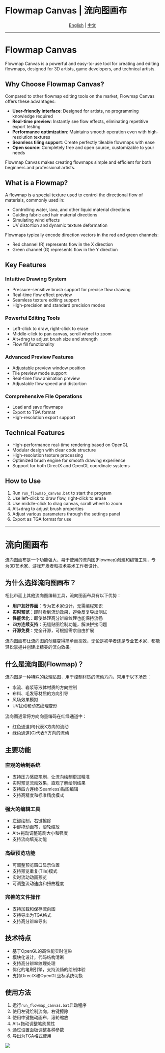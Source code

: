 # Flowmap Canvas | 流向图画布

<div align="center">
  <a href="#english" id="en-btn">English</a> | 
  <a href="#中文" id="zh-btn">中文</a>
</div>

---

<div id="english">

# Flowmap Canvas

Flowmap Canvas is a powerful and easy-to-use tool for creating and editing flowmaps, designed for 3D artists, game developers, and technical artists.

## Why Choose Flowmap Canvas?

Compared to other flowmap editing tools on the market, Flowmap Canvas offers these advantages:

- **User-friendly interface**: Designed for artists, no programming knowledge required
- **Real-time preview**: Instantly see flow effects, eliminating repetitive export testing
- **Performance optimization**: Maintains smooth operation even with high-resolution textures
- **Seamless tiling support**: Create perfectly tileable flowmaps with ease
- **Open source**: Completely free and open source, customizable to your needs

Flowmap Canvas makes creating flowmaps simple and efficient for both beginners and professional artists.

## What is a Flowmap?

A flowmap is a special texture used to control the directional flow of materials, commonly used in:
- Controlling water, lava, and other liquid material directions
- Guiding fabric and hair material directions
- Simulating wind effects
- UV distortion and dynamic texture deformation

Flowmaps typically encode direction vectors in the red and green channels:
- Red channel (R) represents flow in the X direction
- Green channel (G) represents flow in the Y direction

## Key Features

### Intuitive Drawing System
- Pressure-sensitive brush support for precise flow drawing
- Real-time flow effect preview
- Seamless texture editing support
- High-precision and standard precision modes

### Powerful Editing Tools
- Left-click to draw, right-click to erase
- Middle-click to pan canvas, scroll wheel to zoom
- Alt+drag to adjust brush size and strength
- Flow fill functionality

### Advanced Preview Features
- Adjustable preview window position
- Tile preview mode support
- Real-time flow animation preview
- Adjustable flow speed and distortion

### Comprehensive File Operations
- Load and save flowmaps
- Export to TGA format
- High-resolution export support

## Technical Features

- High-performance real-time rendering based on OpenGL
- Modular design with clear code structure
- High-resolution texture processing
- Optimized brush engine for smooth drawing experience
- Support for both DirectX and OpenGL coordinate systems

## How to Use

1. Run `run_flowmap_canvas.bat` to start the program
2. Use left-click to draw flow, right-click to erase
3. Use middle-click to drag canvas, scroll wheel to zoom
4. Alt+drag to adjust brush properties
5. Adjust various parameters through the settings panel
6. Export as TGA format for use

</div>

---

<div id="中文">

# 流向图画布

流向图画布是一个功能强大、易于使用的流向图(Flowmap)创建和编辑工具，专为3D艺术家、游戏开发者和技术美术工作者设计。

## 为什么选择流向图画布？

相比市面上其他流向图编辑工具，流向图画布具有以下优势：

- **用户友好界面**：专为艺术家设计，无需编程知识
- **实时预览**：即时看到流动效果，避免反复导出测试
- **性能优化**：即使处理高分辨率纹理也能保持流畅
- **四方连续支持**：无缝贴图绘制功能，解决拼接问题
- **开源免费**：完全开源，可根据需求自由扩展

流向图画布让流向图的创建变得简单而高效，无论是初学者还是专业艺术家，都能轻松掌握并创建出精美的流向效果。

## 什么是流向图(Flowmap)？

流向图是一种特殊的纹理贴图，用于控制材质的流动方向，常用于以下场景：
- 水流、岩浆等液体材质的方向控制
- 布料、毛发等材质的方向引导
- 风场效果模拟
- UV扰动和动态纹理变形

流向图通常将方向向量编码在红绿通道中：
- 红色通道(R)代表X方向的流动
- 绿色通道(G)代表Y方向的流动

## 主要功能

### 直观的绘制系统
- 支持压力感应笔刷，让流向绘制更加精准
- 实时预览流动效果，直观了解绘制结果
- 支持四方连续(Seamless)贴图编辑
- 支持高精度和标准精度模式

### 强大的编辑工具
- 左键绘制，右键擦除
- 中键拖动画布，滚轮缩放
- Alt+拖动调整笔刷大小和强度
- 支持流向填充功能

### 高级预览功能
- 可调整预览窗口显示位置
- 支持预览重复(Tile)模式
- 实时流动动画预览
- 可调整流动速度和扭曲程度

### 完善的文件操作
- 支持加载和保存流向图
- 支持导出为TGA格式
- 支持高分辨率导出

## 技术特点

- 基于OpenGL的高性能实时渲染
- 模块化设计，代码结构清晰
- 支持高分辨率纹理处理
- 优化的笔刷引擎，支持流畅的绘制体验
- 支持DirectX和OpenGL坐标系统切换

## 使用方法

1. 运行`run_flowmap_canvas.bat`启动程序
2. 使用左键绘制流向，右键擦除
3. 使用中键拖动画布，滚轮缩放
4. Alt+拖动调整笔刷属性
5. 通过设置面板调整各种参数
6. 导出为TGA格式使用

![](img/Flowmap%20Canvas.gif)

</div>
